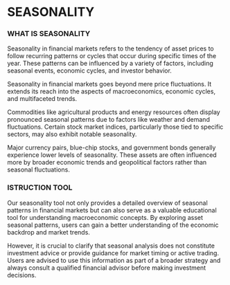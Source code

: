 # SEASONALITY
### WHAT IS SEASONALITY 

Seasonality in financial markets refers to the tendency of asset prices to follow recurring patterns or cycles that occur during specific times of the year. 
These patterns can be influenced by a variety of factors, including seasonal events, economic cycles, and investor behavior.

Seasonality in financial markets goes beyond mere price fluctuations. It extends its reach into the aspects of macroeconomics, economic cycles, and multifaceted trends. 

Commodities like agricultural products and energy resources often display pronounced seasonal patterns due to factors like weather and demand fluctuations. Certain stock market indices, particularly those tied to specific sectors,  may also exhibit notable seasonality.

Major currency pairs, blue-chip stocks, and government bonds generally experience lower levels of seasonality. These assets are often influenced more by broader economic trends and geopolitical factors rather than seasonal fluctuations.

### ISTRUCTION TOOL
Our seasonality tool not only provides a detailed overview of seasonal patterns in financial markets but can also serve as a valuable educational tool for understanding macroeconomic concepts. By exploring asset seasonal patterns, users can gain a better understanding of the economic backdrop and market trends.

However, it is crucial to clarify that seasonal analysis does not constitute investment advice or provide guidance for market timing or active trading. Users are advised to use this information as part of a broader strategy and always consult a qualified financial advisor before making investment decisions.